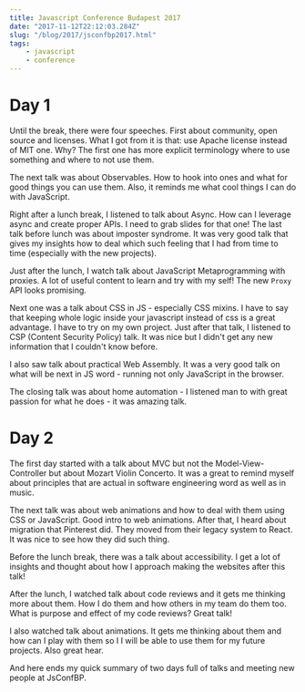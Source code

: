 ```yaml
---
title: Javascript Conference Budapest 2017
date: "2017-11-12T22:12:03.284Z"
slug: "/blog/2017/jsconfbp2017.html"
tags:
    - javascript
    - conference
---
```


# Day 1

Until the break, there were four speeches. First about community, open source and licenses.
What I got from it is that: use Apache license instead of MIT one. Why? The first one has
more explicit terminology where to use something and where to not use them.

The next talk was about Observables. How to hook into ones and what for good things you can
use them. Also, it reminds me what cool things I can do with JavaScript.

Right after a lunch break, I listened to talk about Async. How can I leverage async and create
proper APIs. I need to grab slides for that one! The last talk before lunch was about imposter
syndrome. It was very good talk that gives my insights how to deal which such feeling that
I had from time to time (especially with the new projects).

Just after the lunch, I watch talk about JavaScript Metaprogramming with proxies. A lot of useful
content to learn and try with my self! The new `Proxy` API looks promising.

Next one was a talk about CSS in JS - especially CSS mixins. I have to say that keeping whole
logic inside your javascript instead of css is a great advantage. I have to try on my own project.
Just after that talk, I listened to CSP (Content Security Policy) talk. It was nice but I didn't
get any new information that I couldn't know before.

I also saw talk about practical Web Assembly. It was a very good talk on what will be next in JS
word - running not only JavaScript in the browser.

The closing talk was about home automation - I listened man to with great passion for what he does -
it was amazing talk.

# Day 2

The first day started with a talk about MVC but not the Model-View-Controller but about Mozart Violin
Concerto. It was a great to remind myself about principles that are actual in software engineering word
as well as in music.

The next talk was about web animations and how to deal with them using CSS or JavaScript. Good intro
to web animations. After that, I heard about migration that Pinterest did. They moved from their legacy
system to React. It was nice to see how they did such thing.

Before the lunch break, there was a talk about accessibility. I get a lot of insights and thought about
how I approach making the websites after this talk!

After the lunch, I watched talk about code reviews and it gets me thinking more about them. How I do them
and how others in my team do them too. What is purpose and effect of my code reviews? Great talk!

I also watched talk about animations. It gets me thinking about them and how can I play with them so I
I will be able to use them for my future projects. Also great hear.

And here ends my quick summary of two days full of talks and meeting new people at JsConfBP.
